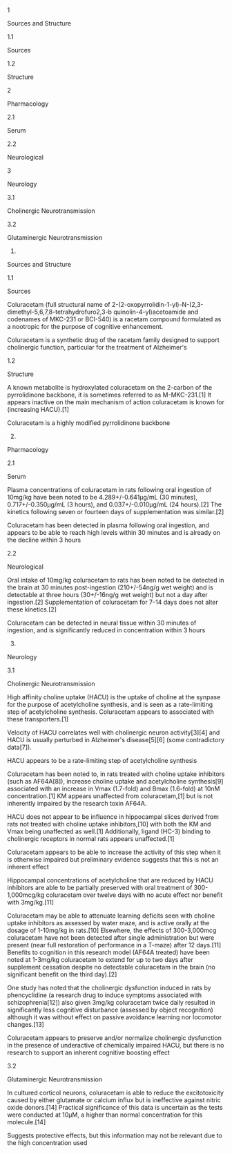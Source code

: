 1

Sources and Structure

1.1

Sources

1.2

Structure

2

Pharmacology

2.1

Serum

2.2

Neurological

3

Neurology

3.1

Cholinergic Neurotransmission

3.2

Glutaminergic Neurotransmission

1.

Sources and Structure

1.1

Sources

Coluracetam (full structural name of 2-(2-oxopyrrolidin-1-yl)-N-(2,3-dimethyl-5,6,7,8-tetrahydrofuro2,3-b quinolin-4-yl)acetoamide and codenames of MKC-231 or BCI-540) is a racetam compound formulated as a nootropic for the purpose of cognitive enhancement.

Coluracetam is a synthetic drug of the racetam family designed to support cholinergic function, particular for the treatment of Alzheimer's

1.2

Structure

A known metabolite is hydroxylated coluracetam on the 2-carbon of the pyrrolidinone backbone, it is sometimes referred to as M-MKC-231.[1] It appears inactive on the main mechanism of action coluracetam is known for (increasing HACU).[1]

Coluracetam is a highly modified pyrrolidinone backbone

2.

Pharmacology

2.1

Serum

Plasma concentrations of coluracetam in rats following oral ingestion of 10mg/kg have been noted to be 4.289+/-0.641µg/mL (30 minutes), 0.717+/-0.350µg/mL (3 hours), and 0.037+/-0.010µg/mL (24 hours).[2] The kinetics following seven or fourteen days of supplementation was similar.[2]

Coluracetam has been detected in plasma following oral ingestion, and appears to be able to reach high levels within 30 minutes and is already on the decline within 3 hours

2.2

Neurological

Oral intake of 10mg/kg coluracetam to rats has been noted to be detected in the brain at 30 minutes post-ingestion (210+/-54ng/g wet weight) and is detectable at three hours (30+/-16ng/g wet weight) but not a day after ingestion.[2] Supplementation of coluracetam for 7-14 days does not alter these kinetics.[2]

Coluracetam can be detected in neural tissue within 30 minutes of ingestion, and is significantly reduced in concentration within 3 hours

3.

Neurology

3.1

Cholinergic Neurotransmission

High affinity choline uptake (HACU) is the uptake of choline at the synpase for the purpose of acetylcholine synthesis, and is seen as a rate-limiting step of acetylcholine synthesis. Coluracetam appears to associated with these transporters.[1]

Velocity of HACU correlates well with cholinergic neuron activity[3][4] and HACU is usually perturbed in Alzheimer's disease[5][6] (some contradictory data[7]).

HACU appears to be a rate-limiting step of acetylcholine synthesis

Coluracetam has been noted to, in rats treated with choline uptake inhibitors (such as AF64A[8]), increase choline uptake and acetylcholine synthesis[9] associated with an increase in Vmax (1.7-fold) and Bmax (1.6-fold) at 10nM concentration.[1] KM appears unaffected from coluracetam,[1] but is not inherently impaired by the research toxin AF64A.

HACU does not appear to be influence in hippocampal slices derived from rats not treated with choline uptake inhibitors,[10] with both the KM and Vmax being unaffected as well.[1] Additionally, ligand (HC-3) binding to cholinergic receptors in normal rats appears unaffected.[1]

Coluracetam appears to be able to increase the activity of this step when it is otherwise impaired but preliminary evidence suggests that this is not an inherent effect

Hippocampal concentrations of acetylcholine that are reduced by HACU inhibitors are able to be partially preserved with oral treatment of 300-1,000mcg/kg coluracetam over twelve days with no acute effect nor benefit with 3mg/kg.[11]

Coluracetam may be able to attenuate learning deficits seen with choline uptake inhibitors as assessed by water maze, and is active orally at the dosage of 1-10mg/kg in rats.[10] Elsewhere, the effects of 300-3,000mcg coluracetam have not been detected after single administration but were present (near full restoration of performance in a T-maze) after 12 days.[11] Benefits to cognition in this research model (AF64A treated) have been noted at 1-3mg/kg coluracetam to extend for up to two days after supplement cessation despite no detectable coluracetam in the brain (no significant benefit on the third day).[2]

One study has noted that the cholinergic dysfunction induced in rats by phencyclidine (a research drug to induce symptoms associated with schizophrenia[12]) also given 3mg/kg coluracetam twice daily resulted in significantly less cognitive disturbance (assessed by object recognition) although it was without effect on passive avoidance learning nor locomotor changes.[13]

Coluracetam appears to preserve and/or normalize cholinergic dysfunction in the presence of underactive of chemically impaired HACU, but there is no research to support an inherent cognitive boosting effect

3.2

Glutaminergic Neurotransmission

In cultured corticol neurons, coluracetam is able to reduce the excitotoxicity caused by either glutamate or calcium influx but is ineffective against nitric oxide donors.[14] Practical significance of this data is uncertain as the tests were conducted at 10µM, a higher than normal concentration for this molecule.[14]

Suggests protective effects, but this information may not be relevant due to the high concentration used

